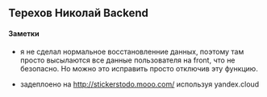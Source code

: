 ## Терехов Николай Backend

#### Заметки
- я не сделал нормальное восстановленние данных, 
поэтому там просто высылаются все данные пользователя на front, что не безопасно.
Но можно это исправить просто отключив эту функцию.

- задеплоено на http://stickerstodo.mooo.com/
используя yandex.cloud